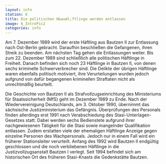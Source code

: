 ```yaml
---
layout: info
station: 6
title: Die politischen H&auml;ftlinge werden entlassen
image: 6_IntroPic2
categories: info
---
```

Am 7. Dezember 1989 wird der erste H&auml;ftling aus Bautzen II zur Entlassung nach Ost-Berlin gebracht. Daraufhin beschlie&szlig;en die Gefangenen, ihren Streik zu beenden. Am n&auml;chsten Tag gehen die Entlassungen weiter. Bis zum 22. Dezember 1989 sind schlie&szlig;lich alle politischen H&auml;ftlinge in Freiheit. Danach befinden sich noch 23 H&auml;ftlinge in Bautzen II, von denen sechs kriminelle Schwerverbrecher sind. Die Delikte der &uuml;brigen H&auml;ftlinge waren ebenfalls politisch motiviert, ihre Verurteilungen wurden jedoch aufgrund von daf&uuml;r begangenen kriminellen Straftaten nicht als unrechtm&auml;&szlig;ig beurteilt.

Die Geschichte von Bautzen II als Strafvollzugseinrichtung des Ministeriums f&uuml;r Staatssicherheit (MfS) geht im Dezember 1989 zu Ende. Nach der Wiedervereinigung Deutschlands, am 3. Oktober 1990, &uuml;bernimmt das s&auml;chsische Justizministerium das Gef&auml;ngnis. &Uuml;berpr&uuml;fungen des Personals finden allerdings erst 1991 nach Verabschiedung des Stasi-Unterlagen-Gesetzes statt. Dabei werden sechs Bedienstete aufgrund ihrer nachgewiesenen T&auml;tigkeit f&uuml;r die Stasi sowie mangelnder Qualifikation entlassen. Zudem erstatten viele der ehemaligen H&auml;ftlinge Anzeige gegen einzelne Personen des Wachpersonals. Jedoch nur in einem Fall wird ein fr&uuml;herer Stationsleiter verurteilt. Anfang des 1992 wird Bautzen II endg&uuml;ltig geschlossen und die noch verbliebenen H&auml;ftlinge in die Justizvollzugsanstalt Bautzen I verlegt. Seit 1994 befindet sich am historischen Ort des fr&uuml;heren Stasi-Knasts die Gedenkst&auml;tte Bautzen.
